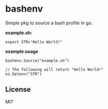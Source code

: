 # bashenv

Simple pkg to source a bash profile in go.

__example.sh:__

    export STR="Hello World!"

__example usage__

    bashenv.Source("example.sh")

    // The following will return "Hello World!"
    os.Getenv("STR")

## License
MIT
